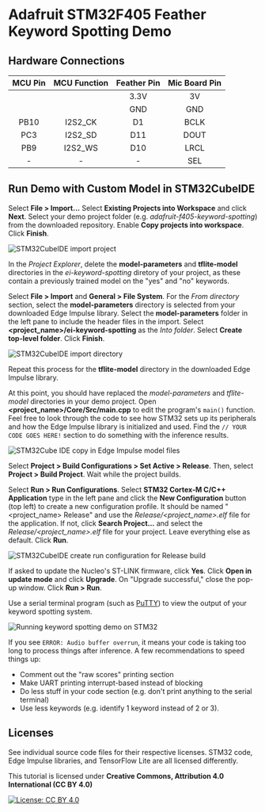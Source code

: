 # Adafruit STM32F405 Feather Keyword Spotting Demo

## Hardware Connections

| MCU Pin | MCU Function | Feather Pin| Mic Board Pin |
|:-------:|:------------:|:----------:|:-------------:|
|         |              |    3.3V    |       3V      |
|         |              |     GND    |      GND      |
|   PB10  |    I2S2_CK   |      D1    |     BCLK      |
|   PC3   |    I2S2_SD   |     D11    |     DOUT      |
|   PB9   |    I2S2_WS   |     D10    |     LRCL      |
|    -    |       -      |       -    |      SEL      |

## Run Demo with Custom Model in STM32CubeIDE

Select **File > Import...** Select **Existing Projects into Workspace** and click **Next**. Select your demo project folder (e.g. *adafruit-f405-keyword-spotting*) from the downloaded repository. Enable **Copy projects into workspace**. Click **Finish**.

![STM32CubeIDE import project](https://raw.githubusercontent.com/ShawnHymel/ei-keyword-spotting/master/images/screen-import-copy-stm32-project.png)

In the *Project Explorer*, delete the **model-parameters** and **tflite-model** directories in the *ei-keyword-spotting* diretory of your project, as these contain a previously trained model on the "yes" and "no" keywords.

Select **File > Import** and **General > File System**. For the *From directory* section, select the **model-parameters** directory is selected from your downloaded Edge Impulse library. Select the **model-parameters** folder in the left pane to include the header files in the import. Select **<project_name>/ei-keyword-spotting** as the *Into folder*. Select **Create top-level folder**. Click **Finish**.

![STM32CubeIDE import directory](https://raw.githubusercontent.com/ShawnHymel/ei-keyword-spotting/master/images/screen-stm32-import-model-files.png)

Repeat this process for the **tflite-model** directory in the downloaded Edge Impulse library.

At this point, you should have replaced the *model-parameters* and *tflite-model* directories in your demo project. Open **<project_name>/Core/Src/main.cpp** to edit the program's `main()` function. Feel free to look through the code to see how STM32 sets up its peripherals and how the Edge Impulse library is initialized and used. Find the `// YOUR CODE GOES HERE!` section to do something with the inference results.

![STM32Cube IDE copy in Edge Impulse model files](https://raw.githubusercontent.com/ShawnHymel/ei-keyword-spotting/master/images/screen-stm32-add-model.png)

Select **Project > Build Configurations > Set Active > Release**. Then, select **Project > Build Project**. Wait while the project builds.

Select **Run > Run Configurations**. Select **STM32 Cortex-M C/C++ Application** type in the left pane and click the **New Configuration** button (top left) to create a new configuration profile. It should be named "<project_name> Release" and use the *Release/<project_name>.elf* file for the application. If not, click **Search Project...** and select the *Release/<project_name>.elf* file for your project. Leave everything else as default. Click **Run**.

![STM32CubeIDE create run configuration for Release build](https://raw.githubusercontent.com/ShawnHymel/ei-keyword-spotting/master/images/screen-stm32-run-configuration.png)

If asked to update the Nucleo's ST-LINK firmware, click **Yes**. Click **Open in update mode** and click **Upgrade**. On "Upgrade successful," close the pop-up window. Click **Run > Run**.

Use a serial terminal program (such as [PuTTY](https://www.putty.org/)) to view the output of your keyword spotting system.

![Running keyword spotting demo on STM32](https://raw.githubusercontent.com/ShawnHymel/ei-keyword-spotting/master/images/screen-serial-output.png)

If you see `ERROR: Audio buffer overrun`, it means your code is taking too long to process things after inference. A few recommendations to speed things up:
* Comment out the "raw scores" printing section
* Make UART printing interrupt-based instead of blocking
* Do less stuff in your code section (e.g. don't print anything to the serial terminal)
* Use less keywords (e.g. identify 1 keyword instead of 2 or 3).

## Licenses

See individual source code files for their respective licenses. STM32 code, Edge Impulse libraries, and TensorFlow Lite are all licensed differently.

This tutorial is licensed under **Creative Commons, Attribution 4.0 International (CC BY 4.0)**

[![License: CC BY 4.0](https://licensebuttons.net/l/by/4.0/80x15.png)](https://creativecommons.org/licenses/by/4.0/)
